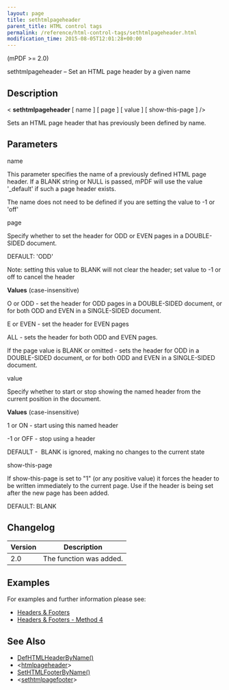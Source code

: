 ```yaml
---
layout: page
title: sethtmlpageheader
parent_title: HTML control tags
permalink: /reference/html-control-tags/sethtmlpageheader.html
modification_time: 2015-08-05T12:01:28+00:00
---
```




<p>(mPDF &gt;= 2.0)</p>
<p>sethtmlpageheader – Set an HTML page header by a given name</p>
<h2>Description</h2>
<p class="manual_block">&lt; <b>sethtmlpageheader</b> [ <span class="parameter">name</span> ] [ <span class="parameter">page</span> ] [ <span class="parameter">value</span> ] [ <span class="parameter">show-this-page</span> ] /&gt;</p>
<p>Sets an HTML page header that has previously been defined by name.</p>
<h2>Parameters</h2>
<p class="manual_param_dt"><span class="parameter">name</span></p>
<p class="manual_param_dd">This parameter specifies the name of a previously defined HTML page header. If a <span class="smallblock">BLANK</span> string or <span class="smallblock">NULL</span> is passed, mPDF will use the value '_default' if such a page header exists.

The <span class="parameter">name</span> does not need to be defined if you are setting the value to -1 or 'off'</p>
<p class="manual_param_dt"><span class="parameter">page</span></p>
<p class="manual_param_dd">Specify whether to set the header for <span class="smallblock">ODD</span> or <span class="smallblock">EVEN</span> pages in a <span class="smallblock">DOUBLE-SIDED</span> document.

<span class="smallblock">DEFAULT</span>: 'ODD'

Note: setting this value to <span class="smallblock">BLANK</span> will not clear the header; set <span class="parameter">value</span> to -1 or off to cancel the header</p>
<p class="manual_param_dd"><b>Values</b> (case-insensitive)

O or ODD - set the header for <span class="smallblock">ODD</span> pages in a <span class="smallblock">DOUBLE-SIDED</span> document, or for both <span class="smallblock">ODD</span> and <span class="smallblock">EVEN</span> in a <span class="smallblock">SINGLE-SIDED</span> document.

E or EVEN - set the header for <span class="smallblock">EVEN</span> pages

ALL - sets the header for both <span class="smallblock">ODD</span> and <span class="smallblock">EVEN</span> pages.

If the <span class="parameter">page</span> value is <span class="smallblock">BLANK</span> or omitted - sets the header for <span class="smallblock">ODD</span> in a <span class="smallblock">DOUBLE-SIDED</span> document, or for both <span class="smallblock">ODD</span> and <span class="smallblock">EVEN</span> in a <span class="smallblock">SINGLE-SIDED</span> document.</p>
<p class="manual_param_dt"><span class="parameter">value</span></p>
<p class="manual_param_dd">Specify whether to start or stop showing the named header from the current position in the document.

<span class="smallblock">

</span></p>
<p class="manual_param_dd"><b>Values</b> (case-insensitive)

1 or ON - start using this named header

-1 or OFF - stop using a header

<span class="smallblock">DEFAULT</span> -&nbsp; <span class="smallblock">BLANK</span> is ignored, making no changes to the current state</p>
<p class="manual_param_dt"><span class="parameter">show-this-page</span></p>
<p class="manual_param_dd">If <span class="parameter">show-this-page</span> is set to "1" (or any positive value) it forces the header to be written immediately to the current page. Use if the header is being set after the new page has been added.

<span class="smallblock">DEFAULT</span>: <span class="smallblock">BLANK</span></p>
<h2>Changelog</h2>
<table class="table"> <thead>
<tr> <th>Version</th><th>Description</th> </tr>
</thead> <tbody>
<tr>
<td>2.0</td>
<td>The function was added.</td>
</tr>
</tbody> </table>
<h2>Examples</h2>
<p>For examples and further information please see:</p>
<ul>
<li class="manual_boxlist"><a href="{{ "/headers-footers/headers-footers.html" | prepend: site.baseurl }}">Headers &amp; Footers</a></li>
<li class="manual_boxlist"><a href="{{ "/headers-footers/method-4.html" | prepend: site.baseurl }}">Headers &amp; Footers - Method 4</a></li>
</ul>
<h2>See Also</h2>
<ul>
<li class="manual_boxlist"><a href="{{ "/reference/mpdf-functions/defhtmlheaderbyname.html" | prepend: site.baseurl }}">DefHTMLHeaderByName()</a></li>
<li class="manual_boxlist">&lt;<a href="{{ "/reference/html-control-tags/htmlpageheader.html" | prepend: site.baseurl }}">htmlpageheader</a>&gt;</li>
<li class="manual_boxlist"><a href="{{ "/reference/mpdf-functions/sethtmlfooterbyname.html" | prepend: site.baseurl }}">SetHTMLFooterByName()</a></li>
<li class="manual_boxlist">&lt;<a href="{{ "/reference/html-control-tags/sethtmlpageheader.html" | prepend: site.baseurl }}">sethtmlpagefooter</a>&gt;</li>
</ul>
<p>&nbsp;</p>
